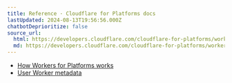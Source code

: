 ```yaml
---
title: Reference · Cloudflare for Platforms docs
lastUpdated: 2024-08-13T19:56:56.000Z
chatbotDeprioritize: false
source_url:
  html: https://developers.cloudflare.com/cloudflare-for-platforms/workers-for-platforms/reference/
  md: https://developers.cloudflare.com/cloudflare-for-platforms/workers-for-platforms/reference/index.md
---
```


* [How Workers for Platforms works](https://developers.cloudflare.com/cloudflare-for-platforms/workers-for-platforms/reference/how-workers-for-platforms-works/)
* [User Worker metadata](https://developers.cloudflare.com/workers/configuration/multipart-upload-metadata/)
